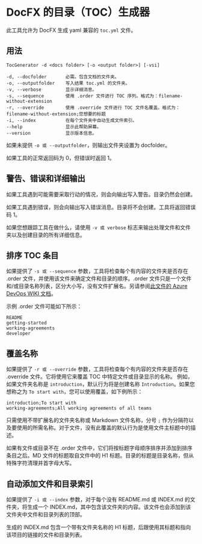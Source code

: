 # DocFX 的目录（TOC）生成器

此工具允许为 DocFX 生成 yaml 兼容的 `toc.yml` 文件。

## 用法

```text
TocGenerator -d <docs folder> [-o <output folder>] [-vsi]

-d, --docfolder       必需。包含文档的文件夹。
-o, --outputfolder    写入结果 toc.yml 的文件夹。
-v, --verbose         显示详细消息。
-s, --sequence        使用 .order 文件进行 TOC 序列。格式为：filename-without-extension
-r, --override        使用 .override 文件进行 TOC 文件名覆盖。格式为：filename-without-extension;您想要的标题
-i, --index           在每个文件夹中自动生成文件索引。
--help                显示此帮助屏幕。
--version             显示版本信息。
```

如果未提供 `-o 或 --outputfolder`，则输出文件夹设置为 docfolder。

如果工具的正常返回码为 0，但错误时返回 1。

## 警告、错误和详细输出

如果工具遇到可能需要采取行动的情况，则会向输出写入警告。目录仍然会创建。

如果工具遇到错误，则会向输出写入错误消息。目录将不会创建。工具将返回错误码 1。

如果您想跟踪工具在做什么，请使用 `-v 或 verbose` 标志来输出处理文件和文件夹以及创建目录的所有详细信息。

## 排序 TOC 条目

如果提供了 `-s 或 --sequence` 参数，工具将检查每个有内容的文件夹是否存在 .order 文件，并使用该文件来确定文件和目录的顺序。.order 文件只是一个文件和/或目录名称列表，区分大小写，没有文件扩展名。另请参阅[此文件的 Azure DevOps WIKI 文档](https://docs.microsoft.com/en-us/azure/devops/project/wiki/wiki-file-structure?view=azure-devops#order-file)。

示例 .order 文件可能如下所示：

```text
README
getting-started
working-agreements
developer
```

## 覆盖名称

如果提供了 `-r 或 --override` 参数，工具将检查每个有内容的文件夹是否存在 .override 文件。它将使用它来覆盖 TOC 中特定文件或目录显示的名称。
例如，如果文件夹名称是 `introduction`，默认行为将是创建名称 `Introduction`。如果您想称之为 `To start with`，您可以使用覆盖，如下例所示：

```text
introduction;To start with
working-agreements;All working agreements of all teams
```

只需使用不带扩展名的文件夹名称或 Markdown 文件名称，分号 `;` 作为分隔符以及要使用的所需名称。对于文件，没有此覆盖的默认行为是使用文件主标题中的描述。

如果有文件或目录不在 .order 文件中，它们将按标题字母顺序排序并添加到排序条目之后。MD 文件的标题取自文件中的 H1 标题。目录的标题是目录名称，但从特殊字符清理并首字母大写。

## 自动添加文件和目录索引

如果提供了 `-i 或 --index` 参数，对于每个没有 README.md 或 INDEX.md 的文件夹，将生成一个 INDEX.md，其中包含该文件夹的内容。该文件也会添加到该文件夹中文件和目录列表的顶部。

生成的 INDEX.md 包含一个带有文件夹名称的 H1 标题，后跟使用其标题和指向该项目的链接的文件和目录列表。